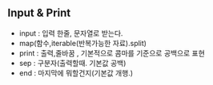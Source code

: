 ## Input & Print
- input : 입력 한줄, 문자열로 받는다.
- map(함수,iterable(반복가능한 자료).split)
- print : 출력,줄바꿈 , 기본적으로 콤마를 기준으로 공백으로 표현
- sep : 구분자(출력할때. 기본값 공백)
- end : 마지막에 뭐할건지(기본값 개행.)
